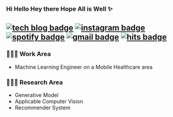 ### Hi Hello Hey there Hope All is Well ✨ 
[![tech blog badge](https://img.shields.io/badge/Tech%20Blog-8066F3?style=flat-square&logo=Github&logoColor=white&link=https://rimiiii.github.io/)](https://www.yiyu-log.com/)
[![instagram badge](https://img.shields.io/badge/Instagram-E4405F?style=flat-square&logo=Instagram&logoColor=white&link=https://www.instagram.com/yiyu.log)](https://www.instagram.com/yiyu.log/)
[![spotify badge](https://img.shields.io/badge/spotify-1DB954?style=flat-square&logo=spotify&logoColor=white&link=https://open.spotify.com/user/31pxeueydqcrri4klsx73pztj2ay)](https://open.spotify.com/user/31pxeueydqcrri4klsx73pztj2ay)
[![gmail badge](https://img.shields.io/badge/Gmail-d14836?style=flat-square&logo=Gmail&logoColor=white&link=rimiiii.u@gmail.com)](mailto:rimiiii.u@gmail.com)
[![hits badge](https://hits.seeyoufarm.com/api/count/incr/badge.svg?url=https%3A%2F%2Fgithub.com%2Fdoodleryul&count_bg=%233D89C8&title_bg=%23555555&icon=github.svg&icon_color=%23E7E7E7&title=hits&edge_flat=false)](https://hits.seeyoufarm.com)
---
### 👩🏻‍💻 Work Area
- Machine Learning Engineer on a Mobile Healthcare area

### 👩🏻‍🎓 Research Area
- Generative Model
- Applicable Computer Vision
- Recommender System

